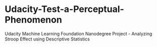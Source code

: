 # Udacity-Test-a-Perceptual-Phenomenon
Udacity Machine Learning Foundation Nanodegree Project - Analyzing Stroop Effect using Descriptive Statistics 
